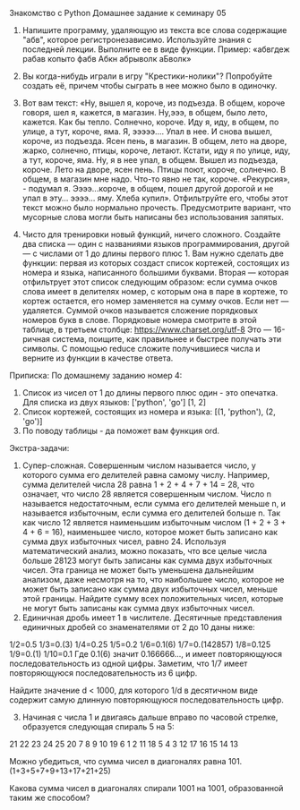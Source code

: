 Знакомство с Python 
Домашнее задание к семинару 05

1. Напишите программу, удаляющую из текста все слова содержащие "абв", которое регистронезависимо. Используйте знания с последней лекции. Выполните ее в виде функции. 
Пример: «абвгдеж рабав копыто фабв Абкн абрыволк аБволк»

2. Вы когда-нибудь играли в игру "Крестики-нолики"? Попробуйте создать её, причем чтобы сыграть в нее можно было в одиночку. 

3. Вот вам текст:
«Ну, вышел я, короче, из подъезда. В общем, короче говоря, шел я, кажется, в магазин. Ну,эээ, в общем, было лето, кажется. Как бы тепло. Солнечно, короче. Иду я, иду, в общем, по улице, а тут, короче, яма. Я, эээээ…. Упал в нее. И снова вышел, короче, из подъезда. Ясен пень, в магазин. В общем, лето на дворе, жарко, солнечно, птицы, короче, летают. Кстати, иду я по улице, иду, а тут, короче, яма. Ну, я в нее упал, в общем. Вышел из подъезда, короче. Лето на дворе, ясен пень. Птицы поют, короче, солнечно. В общем, в магазин мне надо. Что-то явно не так, короче. «Рекурсия», - подумал я. Ээээ...короче, в общем, пошел другой дорогой и не упал в эту… ээээ… яму. Хлеба купил».
Отфильтруйте его, чтобы этот текст можно было нормально прочесть. Предусмотрите вариант, что мусорные слова могли быть написаны без использования запятых.


4. Чисто для тренировки новый функций, ничего сложного. Создайте два списка — один с названиями языков программирования, другой — с числами от 1 до длины первого плюс 1. Вам нужно сделать две функции: первая из которых создаст список кортежей, состоящих из номера и языка, написанного большими буквами. Вторая — которая отфильтрует этот список следующим образом: если сумма очков слова имеет в делителях номер, с которым она в паре в кортеже, то кортеж остается, его номер заменяется на сумму очков. Если нет — удаляется. Суммой очков называется сложение порядковых номеров букв в слове. Порядковые номера смотрите в этой таблице, в третьем столбце: https://www.charset.org/utf-8
Это — 16-ричная система, поищите, как правильнее и быстрее получать эти символы. С помощью reduce сложите получившиеся числа и верните из функции в качестве ответа.

Приписка: По домашнему заданию номер 4:
1. Список из чисел от 1 до длины первого плюс один - это опечатка. Для списка из двух языков:
['python', 'go']
[1, 2]
2. Список кортежей, состоящих из номера и языка:
[(1, 'python'), (2, 'go')]
3. По поводу таблицы - да поможет вам функция ord.




Экстра-задачи:
1. Супер-сложная.
Совершенным числом называется число, у которого сумма его делителей равна самому числу. Например, сумма делителей числа 28 равна 1 + 2 + 4 + 7 + 14 = 28, что означает, что число 28 является совершенным числом.
Число n называется недостаточным, если сумма его делителей меньше n, и называется избыточным, если сумма его делителей больше n.
Так как число 12 является наименьшим избыточным числом (1 + 2 + 3 + 4 + 6 = 16), наименьшее число, которое может быть записано как сумма двух избыточных чисел, равно 24. Используя математический анализ, можно показать, что все целые числа больше 28123 могут быть записаны как сумма двух избыточных чисел. Эта граница не может быть уменьшена дальнейшим анализом, даже несмотря на то, что наибольшее число, которое не может быть записано как сумма двух избыточных чисел, меньше этой границы.
Найдите сумму всех положительных чисел, которые не могут быть записаны как сумма двух избыточных чисел.
2. Единичная дробь имеет 1 в числителе. Десятичные представления единичных дробей со знаменателями от 2 до 10 даны ниже:

1/2=0.5
1/3=0.(3)
1/4=0.25
1/5=0.2
1/6=0.1(6)
1/7=0.(142857)
1/8=0.125
1/9=0.(1)
1/10=0.1
Где 0.1(6) значит 0.166666..., и имеет повторяющуюся последовательность из одной цифры. Заметим, что 1/7 имеет повторяющуюся последовательность из 6 цифр.

Найдите значение d < 1000, для которого 1/d в десятичном виде содержит самую длинную повторяющуюся последовательность цифр.







3. Начиная с числа 1 и двигаясь дальше вправо по часовой стрелке, образуется следующая спираль 5 на 5:

21 22 23 24 25
20  7  8  9 10
19  6  1  2 11
18  5  4  3 12
17 16 15 14 13

Можно убедиться, что сумма чисел в диагоналях равна 101. (1+3+5+7+9+13+17+21+25)

Какова сумма чисел в диагоналях спирали 1001 на 1001, образованной таким же способом?